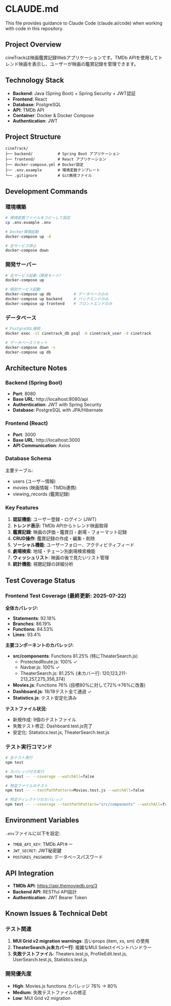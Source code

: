 # CLAUDE.md

This file provides guidance to Claude Code (claude.ai/code) when working with code in this repository.

## Project Overview

cineTrackは映画鑑賞記録Webアプリケーションです。TMDb APIを使用してトレンド映画を表示し、ユーザーが映画の鑑賞記録を管理できます。

## Technology Stack

- **Backend**: Java (Spring Boot) + Spring Security + JWT認証
- **Frontend**: React
- **Database**: PostgreSQL  
- **API**: TMDb API
- **Container**: Docker & Docker Compose
- **Authentication**: JWT

## Project Structure

```
cineTrack/
├── backend/           # Spring Boot アプリケーション
├── frontend/          # React アプリケーション
├── docker-compose.yml # Docker設定
├── .env.example       # 環境変数テンプレート
└── .gitignore         # Git無視ファイル
```

## Development Commands

### 環境構築
```bash
# 環境変数ファイルをコピーして設定
cp .env.example .env

# Docker環境起動
docker-compose up -d

# 全サービス停止
docker-compose down
```

### 開発サーバー
```bash
# 全サービス起動（開発モード）
docker-compose up

# 個別サービス起動
docker-compose up db          # データベースのみ
docker-compose up backend     # バックエンドのみ  
docker-compose up frontend    # フロントエンドのみ
```

### データベース
```bash
# PostgreSQL接続
docker exec -it cinetrack_db psql -U cinetrack_user -d cinetrack

# データベースリセット
docker-compose down -v
docker-compose up db
```

## Architecture Notes

### Backend (Spring Boot)
- **Port**: 8080
- **Base URL**: http://localhost:8080/api
- **Authentication**: JWT with Spring Security
- **Database**: PostgreSQL with JPA/Hibernate

### Frontend (React)  
- **Port**: 3000
- **Base URL**: http://localhost:3000
- **API Communication**: Axios

### Database Schema
主要テーブル:
- users (ユーザー情報)
- movies (映画情報 - TMDb連携)
- viewing_records (鑑賞記録)

### Key Features
1. **認証機能**: ユーザー登録・ログイン (JWT)
2. **トレンド表示**: TMDb APIからトレンド映画取得
3. **鑑賞記録**: 映画の評価・鑑賞日・劇場・フォーマット記録
4. **CRUD操作**: 鑑賞記録の作成・編集・削除
5. **ソーシャル機能**: ユーザーフォロー、アクティビティフィード
6. **劇場検索**: 地域・チェーン別劇場検索機能
7. **ウィッシュリスト**: 映画の後で見たいリスト管理
8. **統計機能**: 視聴記録の詳細分析

## Test Coverage Status

### Frontend Test Coverage (最終更新: 2025-07-22)

**全体カバレッジ:**
- **Statements**: 92.18%
- **Branches**: 86.19%
- **Functions**: 84.53%
- **Lines**: 93.4%

**主要コンポーネントのカバレッジ:**
- **src/components**: Functions 81.25% (特にTheaterSearch.js)
  - ProtectedRoute.js: 100% ✓
  - Navbar.js: 100% ✓
  - TheaterSearch.js: 81.25% (未カバー行: 120,123,211-213,257,275,356,374)
- **Movies.js**: Functions 76% (目標80%に対して72%→76%に改善)
- **Dashboard.js**: 18/18テスト全て通過 ✓
- **Statistics.js**: テスト安定化済み

**テストファイル状況:**
- 新規作成: 9個のテストファイル
- 失敗テスト修正: Dashboard.test.js完了
- 安定化: Statistics.test.js, TheaterSearch.test.js

### テスト実行コマンド
```bash
# 全テスト実行
npm test

# カバレッジ付き実行
npm test -- --coverage --watchAll=false

# 特定ファイルのテスト
npm test -- --testPathPattern=Movies.test.js --watchAll=false

# 特定ディレクトリのカバレッジ
npm test -- --coverage --testPathPattern="src/components" --watchAll=false
```

## Environment Variables

`.env`ファイルに以下を設定:
- `TMDB_API_KEY`: TMDb APIキー
- `JWT_SECRET`: JWT秘密鍵  
- `POSTGRES_PASSWORD`: データベースパスワード

## API Integration

- **TMDb API**: https://api.themoviedb.org/3
- **Backend API**: RESTful API設計
- **Authentication**: JWT Bearer Token

## Known Issues & Technical Debt

### テスト関連
1. **MUI Grid v2 migration warnings**: 古いprops (item, xs, sm) の使用
2. **TheaterSearch.js未カバー行**: 複雑なMUI Selectイベントハンドラー
3. **失敗テストファイル**: Theaters.test.js, ProfileEdit.test.js, UserSearch.test.js, Statistics.test.js

### 開発優先度
- **High**: Movies.js functions カバレッジ 76% → 80%
- **Medium**: 失敗テストファイルの修正
- **Low**: MUI Grid v2 migration